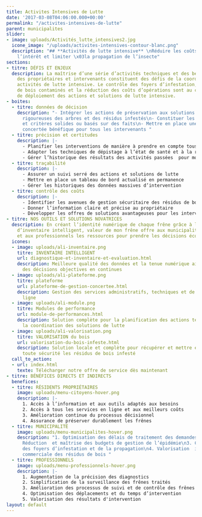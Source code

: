 ```yaml
---
title: Activites Intensives de Lutte
date: '2017-03-08T04:06:00.000+00:00'
permalink: "/activites-intensives-de-lutte"
parent: municipalites
slider:
- image: uploads/Activités_lutte_intensives2.jpg
  icone_image: "/uploads/activites-intensives-contour-blanc.png"
  description: "## **Activités de lutte intensive** \nRéduire les coûts pour susciter
    l’intérêt et limiter \x03la propagation de l’insecte"
sections:
- titre: DÉFIS ET ENJEUX
  description: La maîtrise d’une série d’activités techniques et des besoins variés
    des propriétaires et intervenants constituent des défis de la coordination des
    activités de lutte intensive. Le contrôle des foyers d’infestation,  des produits
    de bois contaminés et la réduction des coûts d’opérations sont au coeur des enjeux
    de déploiement des actions et solutions de lutte intensive.
- boites:
  - titre: données de décision
    description: "- Intégrer les actions de préservation aux solutions de gestion
      rigoureuses des arbres et des résidus infestés\n- Constituer les indicateurs
      et critères solides ou basés sur des faits\n- Mettre en place une offre d’action
      concertée bénéfique pour tous les intervenants "
  - titre: précision et certitudes
    description: |-
      - Planifier les interventions de manière à prendre en compte tous les impacts indirects
      - Adapter les techniques de dépistage à l’état de santé et à la réalité de distribution des frênes sur le territoire
      - Gérer l’historique des résultats des activités passées  pour modéliser le futur
  - titre: traçabilité
    description: |-
      - Assurer un suivi serré des actions et solutions de lutte
      - Mettre en place un tableau de bord actualisé en permanence
      - Gérer les historiques des données massives d’intervention
  - titre: contrôle des coûts
    description: |-
      - Identifier les avenues de gestion sécuritaire des résidus de bois
      - Donner l’information claire et précise au propriétaire
      - Développer les offres de solutions avantageuses pour les intervenants
- titre: NOS OUTILS ET SOLUTIONS NOVATRICES
  description: En créant l’identité numérique de chaque frêne grâce à l’innovation
    d’inventaire intelligent, valeur de mon frêne offre aux municipalités, aux propriétaires
    et aux professionnels les ressources pour prendre les décisions économiques.
  icones:
  - image: uploads/ali-inventaire.png
    titre: INVENTAIRE INTELLIGENT
    url: diagnostique-et-inventaire-et-evaluation.html
    description: Meilleure qualité des données et la tenue numérique aident à prendre
      des décisions objectives en continues
  - image: uploads/ali-plateforme.png
    titre: plateforme
    url: plateforme-de-gestion-concertee.html
    description: Gestion des services administratifs, techniques et de soutien en
      ligne
  - image: uploads/ali-module.png
    titre: Modules de performance
    url: module-de-performances.html
    description: Solution complète pour la planification des actions techniques et
      la coordination des solutions de lutte
  - image: uploads/ali-valorisation.png
    titre: VALORISATION du bois
    url: valorisation-du-bois-infeste.html
    description: Solution locale et complète pour récupérer et mettre en valeur en
      toute sécurité les résidus de bois infesté
  call_to_action:
  - url: index.html
    texte: Télécharger notre offre de service dès maintenant
- titre: BÉNÉFICES DIRECTS ET INDIRECTS
  benefices:
  - titre: RÉSIDENTS PROPRIÉTAIRES
    image: uploads/menu-citoyens-hover.png
    description: |-
      1. Accès à l’information et aux outils adaptés aux besoins
      2. Accès à tous les services en ligne et aux meilleurs coûts
      3. Amélioration continue du processus décisionnel
      4. Assurance de préserver durablement les frênes
  - titre: MUNICIPALITÉ
    image: uploads/menu-municipalites-hover.png
    description: "1. Optimisation des délais de traitement des demandes des citoyens\n2.
      Réduction  et maîtrise des budgets de gestion de l’épidémie\n3. Contrôle rapide
      des foyers d’infestation et de la propagation\n4. Valorisation  interne  ou
      commerciale des résidus de bois "
  - titre: PROFESSIONNELS
    image: uploads/menu-professionnels-hover.png
    description: |-
      1. Augmentation de la précision des diagnostics
      2. Simplification de la surveillance des frênes traités
      3. Amélioration des processus de suivi et de contrôle des frênes
      4. Optimisation des déplacements et du temps d’intervention
      5. Valorisation des résultats d'intervention
layout: default
---
```

